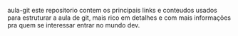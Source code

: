 aula-git
este repositorio contem os principais links e conteudos usados para estruturar a aula de git, mais rico em detalhes e com mais informações pra quem se interessar entrar no mundo dev.
